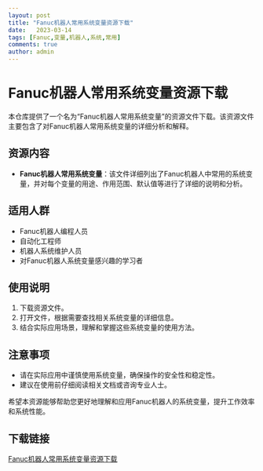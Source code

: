 ```yaml
---
layout: post
title: "Fanuc机器人常用系统变量资源下载"
date:   2023-03-14
tags: [Fanuc,变量,机器人,系统,常用]
comments: true
author: admin
---
```

# Fanuc机器人常用系统变量资源下载

本仓库提供了一个名为“Fanuc机器人常用系统变量”的资源文件下载。该资源文件主要包含了对Fanuc机器人常用系统变量的详细分析和解释。

## 资源内容

- **Fanuc机器人常用系统变量**：该文件详细列出了Fanuc机器人中常用的系统变量，并对每个变量的用途、作用范围、默认值等进行了详细的说明和分析。

## 适用人群

- Fanuc机器人编程人员
- 自动化工程师
- 机器人系统维护人员
- 对Fanuc机器人系统变量感兴趣的学习者

## 使用说明

1. 下载资源文件。
2. 打开文件，根据需要查找相关系统变量的详细信息。
3. 结合实际应用场景，理解和掌握这些系统变量的使用方法。

## 注意事项

- 请在实际应用中谨慎使用系统变量，确保操作的安全性和稳定性。
- 建议在使用前仔细阅读相关文档或咨询专业人士。

希望本资源能够帮助您更好地理解和应用Fanuc机器人的系统变量，提升工作效率和系统性能。

## 下载链接

[Fanuc机器人常用系统变量资源下载](https://pan.quark.cn/s/1bbee44789fa)